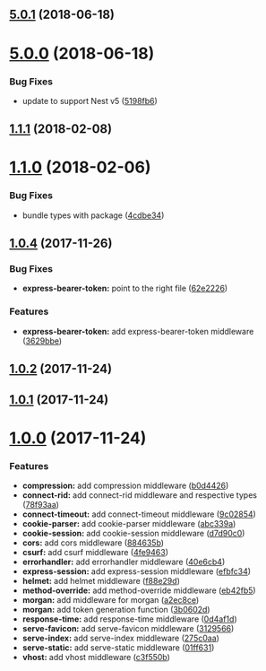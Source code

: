 <a name="5.0.1"></a>
## [5.0.1](https://github.com/wbhob/nest-middlewares/compare/v5.0.0...v5.0.1) (2018-06-18)



<a name="5.0.0"></a>
# [5.0.0](https://github.com/wbhob/nest-middlewares/compare/v1.1.1...v5.0.0) (2018-06-18)


### Bug Fixes

* update to support Nest v5 ([5198fb6](https://github.com/wbhob/nest-middlewares/commit/5198fb6))



<a name="1.1.1"></a>
## [1.1.1](https://github.com/wbhob/nest-middlewares/compare/v1.1.0...v1.1.1) (2018-02-08)



<a name="1.1.0"></a>
# [1.1.0](https://github.com/wbhob/nest-middlewares/compare/v1.0.4...v1.1.0) (2018-02-06)


### Bug Fixes

* bundle types with package ([4cdbe34](https://github.com/wbhob/nest-middlewares/commit/4cdbe34))



<a name="1.0.4"></a>
## [1.0.4](https://github.com/wbhob/nest-middlewares/compare/v1.0.2...v1.0.4) (2017-11-26)


### Bug Fixes

* **express-bearer-token:** point to the right file ([62e2226](https://github.com/wbhob/nest-middlewares/commit/62e2226))


### Features

* **express-bearer-token:** add express-bearer-token middleware ([3629bbe](https://github.com/wbhob/nest-middlewares/commit/3629bbe))



<a name="1.0.2"></a>
## [1.0.2](https://github.com/wbhob/nest-middlewares/compare/v1.0.1...v1.0.2) (2017-11-24)



<a name="1.0.1"></a>
## [1.0.1](https://github.com/wbhob/nest-middlewares/compare/1.0.0...v1.0.1) (2017-11-24)



<a name="1.0.0"></a>
# [1.0.0](https://github.com/wbhob/nest-middlewares/compare/f88e29d...1.0.0) (2017-11-24)


### Features

* **compression:** add compression middleware ([b0d4426](https://github.com/wbhob/nest-middlewares/commit/b0d4426))
* **connect-rid:** add connect-rid middleware and respective types ([78f93aa](https://github.com/wbhob/nest-middlewares/commit/78f93aa))
* **connect-timeout:** add connect-timeout middleware ([9c02854](https://github.com/wbhob/nest-middlewares/commit/9c02854))
* **cookie-parser:** add cookie-parser middleware ([abc339a](https://github.com/wbhob/nest-middlewares/commit/abc339a))
* **cookie-session:** add cookie-session middleware ([d7d90c0](https://github.com/wbhob/nest-middlewares/commit/d7d90c0))
* **cors:** add cors middleware ([884635b](https://github.com/wbhob/nest-middlewares/commit/884635b))
* **csurf:** add csurf middleware ([4fe9463](https://github.com/wbhob/nest-middlewares/commit/4fe9463))
* **errorhandler:** add errorhandler middleware ([40e6cb4](https://github.com/wbhob/nest-middlewares/commit/40e6cb4))
* **express-session:** add express-session middleware ([efbfc34](https://github.com/wbhob/nest-middlewares/commit/efbfc34))
* **helmet:** add helmet middleware ([f88e29d](https://github.com/wbhob/nest-middlewares/commit/f88e29d))
* **method-override:** add method-override middleware ([eb42fb5](https://github.com/wbhob/nest-middlewares/commit/eb42fb5))
* **morgan:** add middleware for morgan ([a2ec8ce](https://github.com/wbhob/nest-middlewares/commit/a2ec8ce))
* **morgan:** add token generation function ([3b0602d](https://github.com/wbhob/nest-middlewares/commit/3b0602d))
* **response-time:** add response-time middleware ([0d4af1d](https://github.com/wbhob/nest-middlewares/commit/0d4af1d))
* **serve-favicon:** add serve-favicon middleware ([3129566](https://github.com/wbhob/nest-middlewares/commit/3129566))
* **serve-index:** add serve-index middleware ([275c0aa](https://github.com/wbhob/nest-middlewares/commit/275c0aa))
* **serve-static:** add serve-static middleware ([01ff631](https://github.com/wbhob/nest-middlewares/commit/01ff631))
* **vhost:** add vhost middleware ([c3f550b](https://github.com/wbhob/nest-middlewares/commit/c3f550b))



